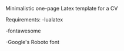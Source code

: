 Minimalistic one-page Latex template for a CV

Requirements:
-lualatex

-fontawesome

-Google's Roboto font

  

